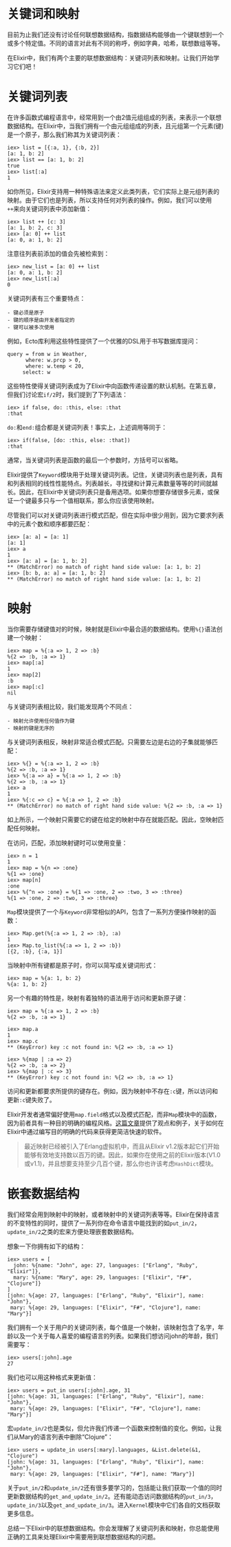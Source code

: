 # 关键词和映射

目前为止我们还没有讨论任何联想数据结构，指数据结构能够由一个键联想到一个或多个特定值。不同的语言对此有不同的称呼，例如字典，哈希，联想数组等等。

在Elixir中，我们有两个主要的联想数据结构：关键词列表和映射。让我们开始学习它们吧！

# 关键词列表

在许多函数式编程语言中，经常用到一个由2值元组组成的列表，来表示一个联想数据结构。在Elixir中，当我们拥有一个由元组组成的列表，且元组第一个元素(键)是一个原子，那么我们称其为关键词列表：

```
iex> list = [{:a, 1}, {:b, 2}]
[a: 1, b: 2]
iex> list == [a: 1, b: 2]
true
iex> list[:a]
1
```

如你所见，Elixir支持用一种特殊语法来定义此类列表，它们实际上是元组列表的映射。由于它们也是列表，所以支持任何对列表的操作。例如，我们可以使用`++`来向关键词列表中添加新值：

```
iex> list ++ [c: 3]
[a: 1, b: 2, c: 3]
iex> [a: 0] ++ list
[a: 0, a: 1, b: 2]
```

注意往列表前添加的值会先被检索到：

```
iex> new_list = [a: 0] ++ list
[a: 0, a: 1, b: 2]
iex> new_list[:a]
0
```

关键词列表有三个重要特点：

    - 键必须是原子
    - 键的顺序是由开发者指定的
    - 键可以被多次使用

例如，Ecto库利用这些特性提供了一个优雅的DSL用于书写数据库提问：

```
query = from w in Weather,
      where: w.prcp > 0,
      where: w.temp < 20,
     select: w
```

这些特性使得关键词列表成为了Elixir中向函数传递设置的默认机制。在第五章，但我们讨论宏`if/2`时，我们提到了下列语法：

```
iex> if false, do: :this, else: :that
:that
```

`do:`和`end:`组合都是关键词列表！事实上，上述调用等同于：

```
iex> if(false, [do: :this, else: :that])
:that
```

通常，当关键词列表是函数的最后一个参数时，方括号可以省略。

Elixir提供了`Keyword`模块用于处理关键词列表。记住，关键词列表也是列表，具有和列表相同的线性性能特点。列表越长，寻找键和计算元素数量等等的时间就越长。因此，在Elixir中关键词列表只是备用选项。如果你想要存储很多元素，或保证一个键最多只与一个值相联系，那么你应该使用映射。

尽管我们可以对关键词列表进行模式匹配，但在实际中很少用到，因为它要求列表中的元素个数和顺序都要匹配：

```
iex> [a: a] = [a: 1]
[a: 1]
iex> a
1
iex> [a: a] = [a: 1, b: 2]
** (MatchError) no match of right hand side value: [a: 1, b: 2]
iex> [b: b, a: a] = [a: 1, b: 2]
** (MatchError) no match of right hand side value: [a: 1, b: 2]
```

# 映射

当你需要存储键值对的时候，映射就是Elixir中最合适的数据结构。使用`%{}`语法创建一个映射：

```
iex> map = %{:a => 1, 2 => :b}
%{2 => :b, :a => 1}
iex> map[:a]
1
iex> map[2]
:b
iex> map[:c]
nil
```

与关键词列表相比较，我们能发现两个不同点：

    - 映射允许使用任何值作为键
    - 映射的键是无序的

与关键词列表相反，映射非常适合模式匹配。只需要左边是右边的子集就能够匹配：

```
iex> %{} = %{:a => 1, 2 => :b}
%{2 => :b, :a => 1}
iex> %{:a => a} = %{:a => 1, 2 => :b}
%{2 => :b, :a => 1}
iex> a
1
iex> %{:c => c} = %{:a => 1, 2 => :b}
** (MatchError) no match of right hand side value: %{2 => :b, :a => 1}
```

如上所示，一个映射只需要它的键在给定的映射中存在就能匹配。因此，空映射匹配任何映射。

在访问，匹配，添加映射键时可以使用变量：

```
iex> n = 1
1
iex> map = %{n => :one}
%{1 => :one}
iex> map[n]
:one
iex> %{^n => :one} = %{1 => :one, 2 => :two, 3 => :three}
%{1 => :one, 2 => :two, 3 => :three}
```

`Map`模块提供了一个与`Keyword`非常相似的API，包含了一系列方便操作映射的函数：

```
iex> Map.get(%{:a => 1, 2 => :b}, :a)
1
iex> Map.to_list(%{:a => 1, 2 => :b})
[{2, :b}, {:a, 1}]
```

当映射中所有键都是原子时，你可以简写成关键词形式：

```
iex> map = %{a: 1, b: 2}
%{a: 1, b: 2}
```

另一个有趣的特性是，映射有着独特的语法用于访问和更新原子键：

```
iex> map = %{:a => 1, 2 => :b}
%{2 => :b, :a => 1}

iex> map.a
1
iex> map.c
** (KeyError) key :c not found in: %{2 => :b, :a => 1}

iex> %{map | :a => 2}
%{2 => :b, :a => 2}
iex> %{map | :c => 3}
** (KeyError) key :c not found in: %{2 => :b, :a => 1}
```

访问和更新都要求所提供的键存在。例如，因为映射中不存在`:c`键，所以访问和更新`:c`键失败了。

Elixir开发者通常偏好使用`map.field`格式以及模式匹配，而非`Map`模块中的函数，因为前者具有一种目的明确的编程风格。[这篇文章](http://blog.plataformatec.com.br/2014/09/writing-assertive-code-with-elixir/)提供了观点和例子，关于如何在Elixir中通过编写目的明确的代码来获得更简洁快速的软件。

> 最近映射已经被引入了Erlang虚拟机中，而且从Elixir v1.2版本起它们开始能够有效地支持数以百万的键。因此，如果你在使用之前的Elixir版本(V1.0或v1.1)，并且想要支持至少几百个键，那么你也许该考虑`HashDict`模块。

# 嵌套数据结构

我们经常会用到映射中的映射，或者映射中的关键词列表等等。Elixir在保持语言的不变特性的同时，提供了一系列你在命令语言中能找到的如`put_in/2`，`update_in/2`之类的宏来方便处理嵌套数据结构。

想象一下你拥有如下的结构：

```
iex> users = [
  john: %{name: "John", age: 27, languages: ["Erlang", "Ruby", "Elixir"]},
  mary: %{name: "Mary", age: 29, languages: ["Elixir", "F#", "Clojure"]}
]
[john: %{age: 27, languages: ["Erlang", "Ruby", "Elixir"], name: "John"},
 mary: %{age: 29, languages: ["Elixir", "F#", "Clojure"], name: "Mary"}]
```

我们拥有一个关于用户的关键词列表，每个值是一个映射，该映射包含了名字，年龄以及一个关于每人喜爱的编程语言的列表。如果我们想访问john的年龄，我们需要写：

```
iex> users[:john].age
27
```

我们也可以用这种格式来更新值：

```
iex> users = put_in users[:john].age, 31
[john: %{age: 31, languages: ["Erlang", "Ruby", "Elixir"], name: "John"},
 mary: %{age: 29, languages: ["Elixir", "F#", "Clojure"], name: "Mary"}]
```

宏`update_in/2`也是类似，但允许我们传递一个函数来控制值的变化。例如，让我们从Mary的语言列表中删除“Clojure”：

```
iex> users = update_in users[:mary].languages, &List.delete(&1, "Clojure")
[john: %{age: 31, languages: ["Erlang", "Ruby", "Elixir"], name: "John"},
 mary: %{age: 29, languages: ["Elixir", "F#"], name: "Mary"}]
```

关于`put_in/2`和`update_in/2`还有很多要学习的，包括能让我们获取一个值的同时更新数据结构的`get_and_update_in/2`。还有能动态访问数据结构的`put_in/3`，`update_in/3`以及`get_and_update_in/3`。进入`Kernel`模块中它们各自的文档获取更多信息。

总结一下Elixir中的联想数据结构。你会发理解了关键词列表和映射，你总能使用正确的工具来处理Elixir中需要用到联想数据结构的问题。
